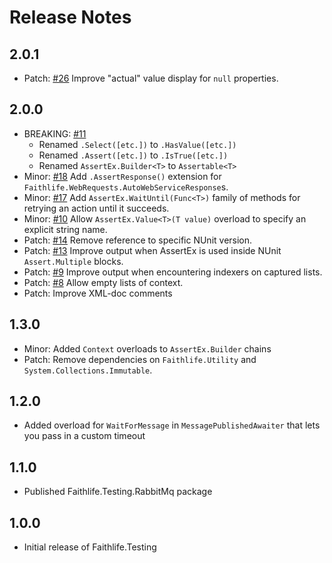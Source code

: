 # Release Notes

## 2.0.1

* Patch: [#26](https://github.com/Faithlife/FaithlifeTesting/issues/26) Improve "actual" value display for `null` properties.

## 2.0.0

* BREAKING: [#11](https://github.com/Faithlife/FaithlifeTesting/issues/11)
  * Renamed `.Select([etc.])` to `.HasValue([etc.])`
  * Renamed `.Assert([etc.])` to `.IsTrue([etc.])`
  * Renamed `AssertEx.Builder<T>` to `Assertable<T>`
* Minor: [#18](https://github.com/Faithlife/FaithlifeTesting/issues/18) Add `.AssertResponse()` extension for `Faithlife.WebRequests.AutoWebServiceResponse`s.
* Minor: [#17](https://github.com/Faithlife/FaithlifeTesting/issues/17) Add `AssertEx.WaitUntil(Func<T>)` family of methods for retrying an action until it succeeds.
* Minor: [#10](https://github.com/Faithlife/FaithlifeTesting/issues/10) Allow `AssertEx.Value<T>(T value)` overload to specify an explicit string name.
* Patch: [#14](https://github.com/Faithlife/FaithlifeTesting/issues/14) Remove reference to specific NUnit version.
* Patch: [#13](https://github.com/Faithlife/FaithlifeTesting/issues/13) Improve output when AssertEx is used inside NUnit `Assert.Multiple` blocks.
* Patch: [#9](https://github.com/Faithlife/FaithlifeTesting/issues/9) Improve output when encountering indexers on captured lists.
* Patch: [#8](https://github.com/Faithlife/FaithlifeTesting/issues/8) Allow empty lists of context.
* Patch: Improve XML-doc comments

## 1.3.0

* Minor: Added `Context` overloads to `AssertEx.Builder` chains
* Patch: Remove dependencies on `Faithlife.Utility` and `System.Collections.Immutable`.

## 1.2.0

* Added overload for `WaitForMessage` in `MessagePublishedAwaiter` that lets you pass in a custom timeout

## 1.1.0

* Published Faithlife.Testing.RabbitMq package

## 1.0.0

* Initial release of Faithlife.Testing
